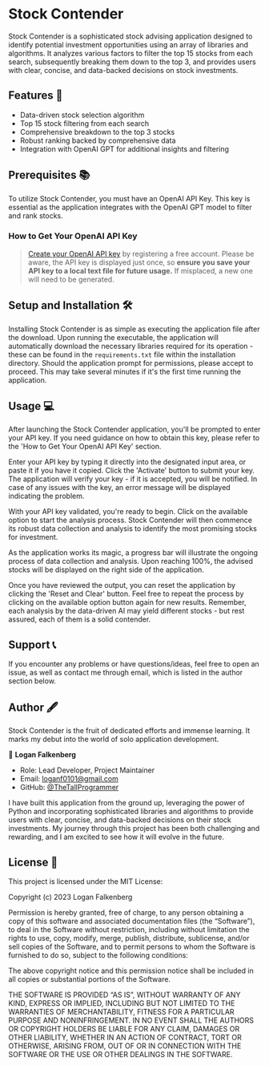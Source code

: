 
# Stock Contender 

Stock Contender is a sophisticated stock advising application designed to identify potential investment opportunities using an array of libraries and algorithms. It analyzes various factors to filter the top 15 stocks from each search, subsequently breaking them down to the top 3, and provides users with clear, concise, and data-backed decisions on stock investments.

## Features 🎉

- Data-driven stock selection algorithm
- Top 15 stock filtering from each search
- Comprehensive breakdown to the top 3 stocks
- Robust ranking backed by comprehensive data
- Integration with OpenAI GPT for additional insights and filtering

## Prerequisites 📚

To utilize Stock Contender, you must have an OpenAI API Key. This key is essential as the application integrates with the OpenAI GPT model to filter and rank stocks.

### How to Get Your OpenAI API Key

>[Create your OpenAI API key](https://platform.openai.com/account/api-keys) by registering a free account. Please be aware, the API key is displayed just once, so **ensure you save your API key to a local text file for future usage.** If misplaced, a new one will need to be generated.

## Setup and Installation 🛠️

Installing Stock Contender is as simple as executing the application file after the download. Upon running the executable, the application will automatically download the necessary libraries required for its operation - these can be found in the `requirements.txt` file within the installation directory. Should the application prompt for permissions, please accept to proceed. This may take several minutes if it's the first time running the application.

## Usage 💻

After launching the Stock Contender application, you'll be prompted to enter your API key. If you need guidance on how to obtain this key, please refer to the 'How to Get Your OpenAI API Key' section.

Enter your API key by typing it directly into the designated input area, or paste it if you have it copied. Click the 'Activate' button to submit your key. The application will verify your key - if it is accepted, you will be notified. In case of any issues with the key, an error message will be displayed indicating the problem.

With your API key validated, you're ready to begin. Click on the available option to start the analysis process. Stock Contender will then commence its robust data collection and analysis to identify the most promising stocks for investment. 

As the application works its magic, a progress bar will illustrate the ongoing process of data collection and analysis. Upon reaching 100%, the advised stocks will be displayed on the right side of the application. 

Once you have reviewed the output, you can reset the application by clicking the 'Reset and Clear' button. Feel free to repeat the process by clicking on the available option button again for new results. Remember, each analysis by the data-driven AI may yield different stocks - but rest assured, each of them is a solid contender.

## Support 📞 

If you encounter any problems or have questions/ideas, feel free to open an issue, as well as contact me through email, which is listed in the author section below.

## Author 🖋️

Stock Contender is the fruit of dedicated efforts and immense learning. It marks my debut into the world of solo application development.

👤 **Logan Falkenberg**

- Role: Lead Developer, Project Maintainer
- Email: [loganf0101@gmail.com](mailto:loganf0101@gmail.com)
- GitHub: [@TheTallProgrammer](https://github.com/TheTallProgrammer)

I have built this application from the ground up, leveraging the power of Python and incorporating sophisticated libraries and algorithms to provide users with clear, concise, and data-backed decisions on their stock investments. My journey through this project has been both challenging and rewarding, and I am excited to see how it will evolve in the future.

## License 📄

This project is licensed under the MIT License:

Copyright (c) 2023 Logan Falkenberg

Permission is hereby granted, free of charge, to any person obtaining a copy of this software and associated documentation files (the “Software”), to deal in the Software without restriction, including without limitation the rights to use, copy, modify, merge, publish, distribute, sublicense, and/or sell copies of the Software, and to permit persons to whom the Software is furnished to do so, subject to the following conditions:

The above copyright notice and this permission notice shall be included in all copies or substantial portions of the Software.

THE SOFTWARE IS PROVIDED “AS IS”, WITHOUT WARRANTY OF ANY KIND, EXPRESS OR IMPLIED, INCLUDING BUT NOT LIMITED TO THE WARRANTIES OF MERCHANTABILITY, FITNESS FOR A PARTICULAR PURPOSE AND NONINFRINGEMENT. IN NO EVENT SHALL THE AUTHORS OR COPYRIGHT HOLDERS BE LIABLE FOR ANY CLAIM, DAMAGES OR OTHER LIABILITY, WHETHER IN AN ACTION OF CONTRACT, TORT OR OTHERWISE, ARISING FROM, OUT OF OR IN CONNECTION WITH THE SOFTWARE OR THE USE OR OTHER DEALINGS IN THE SOFTWARE.
